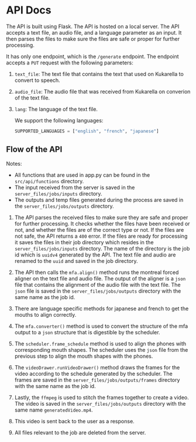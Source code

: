 # API Docs

The API is built using Flask. The API is hosted on a local server. The API accepts a text file, an audio file, and a language parameter as an input. It then parses the files to make sure the files are safe or proper for further processing.

It has only one endpoint, which is the ```/generate``` endpoint. The endpoint accepts a ```PUT``` request with the following parameters:

1. ```text_file```: The text file that contains the text that used on Kukarella to convert to speech.

2. ```audio_file```: The audio file that was received from Kukarella on converion of the text file.

3. ```lang```: The language of the text file.
    
    We support the following languages:
    ```python
    SUPPORTED_LANGUAGES = ["english", "french", "japanese"]
    ```

## Flow of the API
Notes: 
- All functions that are used in app.py can be found in the ```src/api/functions``` directory.
- The input received from the server is saved in the ```server_files/jobs/inputs``` directory.
- The outputs and temp files generated during the process are saved in the ```server_files/jobs/outputs``` directory.

1. The API parses the received files to make sure they are safe and proper for further processing. It checks whether the files have been received or not, and whether the files are of the correct type or not. If the files are not safe, the API returns a ```400``` error. If the files are ready for processing it saves the files in their job directory which resides in the ```server_files/jobs/inputs``` directory.
The name of the directory is the job id which is ```uuidv4``` generated by the API. The text file and audio are renamed to the ```uuid``` and saved in the job directory.

2. The API then calls the ```mfa.align()``` method runs the montreal forced aligner on the text file and audio file. The output of the aligner is a ```json``` file that contains the alignment of the audio file with the text file. The ```json``` file is saved in the ```server_files/jobs/outputs``` directory with the same name as the job id.

3. There are language specific methods for japanese and french to get the mouths to align correctly.

4. The ```mfa.converter()``` method is used to convert the structure of the mfa output to a ```json``` structure that is digestible by the scheduler.

5. The ```scheduler.frame_schedule``` method is used to align the phones with corresponding mouth shapes. The scheduler uses the ```json``` file from the previous step to align the mouth shapes with the phones. 

6. The ```videoDrawer.runVideoDrawer()``` method draws the frames for the video according to the schedule generated by the scheduler. The frames are saved in the ```server_files/jobs/outputs/frames``` directory with the same name as the job id.

7. Lastly, the ```ffmpeg``` is used to stitch the frames together to create a video. The video is saved in the ```server_files/jobs/outputs``` directory with the same name ```generatedVideo.mp4```.

8. This video is sent back to the user as a response.

9. All files relevant to the job are deleted from the server.
